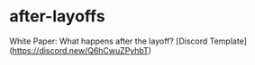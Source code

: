 # after-layoffs
White Paper: What happens after the layoff?
[Discord Template] (https://discord.new/Q6hCwuZPyhbT)
